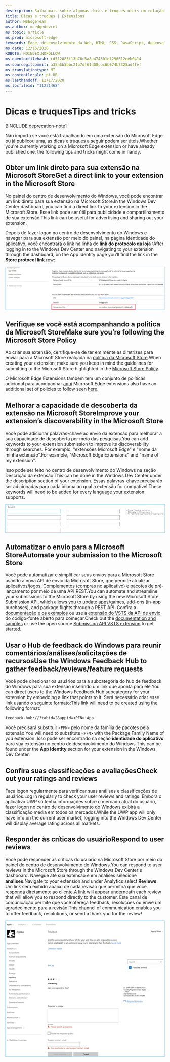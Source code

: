 ```yaml
---
description: Saiba mais sobre algumas dicas e truques úteis em relação às extensões do Microsoft Edge
title: Dicas e truques | Extensions
author: MSEdgeTeam
ms.author: msedgedevrel
ms.topic: article
ms.prod: microsoft-edge
keywords: Edge, desenvolvimento da Web, HTML, CSS, JavaScript, desenvolvedor, extensões
ms.date: 12/15/2020
ROBOTS: NOINDEX,NOFOLLOW
ms.openlocfilehash: cd512085f13b76c5a8e474301ef296612eeb0414
ms.sourcegitcommit: a35a6b5bbc21b7df61d08cbc6b074b5325ad4fef
ms.translationtype: MT
ms.contentlocale: pt-BR
ms.lasthandoff: 12/17/2020
ms.locfileid: "11231468"
---
```

# <span data-ttu-id="24b2b-104">Dicas e truques</span><span class="sxs-lookup"><span data-stu-id="24b2b-104">Tips and tricks</span></span>  

[!INCLUDE [deprecation-note](includes/deprecation-note.md)]  

<span data-ttu-id="24b2b-105">Não importa se você está trabalhando em uma extensão do Microsoft Edge ou já publicou uma, as dicas e truques a seguir podem ser úteis.</span><span class="sxs-lookup"><span data-stu-id="24b2b-105">Whether you're currently working on a Microsoft Edge extension or have already published one, the following tips and tricks might come in handy.</span></span>

## <span data-ttu-id="24b2b-106">Obter um link direto para sua extensão na Microsoft Store</span><span class="sxs-lookup"><span data-stu-id="24b2b-106">Get a direct link to your extension in the Microsoft Store</span></span>

<span data-ttu-id="24b2b-107">No painel do centro de desenvolvimento do Windows, você pode encontrar um link direto para sua extensão na Microsoft Store.</span><span class="sxs-lookup"><span data-stu-id="24b2b-107">In the Windows Dev Center dashboard, you can find a direct link to your extension in the Microsoft Store.</span></span> <span data-ttu-id="24b2b-108">Esse link pode ser útil para publicidade e compartilhamento de sua extensão.</span><span class="sxs-lookup"><span data-stu-id="24b2b-108">This link can be useful for advertising and sharing out your extension.</span></span>

<span data-ttu-id="24b2b-109">Depois de fazer logon no centro de desenvolvimento do Windows e navegar para sua extensão por meio do painel, na página identidade do aplicativo, você encontrará o link na linha do **link do protocolo da loja** :</span><span class="sxs-lookup"><span data-stu-id="24b2b-109">After logging in to the Windows Dev Center and navigating to your extension through the dashboard, on the App identity page you’ll find the link in the **Store protocol link** row:</span></span>

![link do protocolo da loja](./media/store-link.png)
 
## <span data-ttu-id="24b2b-111">Verifique se você está acompanhando a política da Microsoft Store</span><span class="sxs-lookup"><span data-stu-id="24b2b-111">Make sure you’re following the Microsoft Store Policy</span></span>

<span data-ttu-id="24b2b-112">Ao criar sua extensão, certifique-se de ter em mente as diretrizes para enviar para a Microsoft Store realçada na [política da Microsoft Store](https://msdn.microsoft.com/library/windows/apps/dn764944.aspx).</span><span class="sxs-lookup"><span data-stu-id="24b2b-112">When creating your extension, make sure you keep in mind the guidelines for submitting to the Microsoft Store highlighted in the [Microsoft Store Policy](https://msdn.microsoft.com/library/windows/apps/dn764944.aspx).</span></span> 
 
<span data-ttu-id="24b2b-113">O Microsoft Edge Extensions também tem um conjunto de políticas adicional para acompanhar [aqui](https://msdn.microsoft.com/library/windows/apps/dn764944.aspx#pol_10_12).</span><span class="sxs-lookup"><span data-stu-id="24b2b-113">Microsoft Edge extensions also have an additional set of policies to follow seen [here](https://msdn.microsoft.com/library/windows/apps/dn764944.aspx#pol_10_12).</span></span>

## <span data-ttu-id="24b2b-114">Melhorar a capacidade de descoberta da extensão na Microsoft Store</span><span class="sxs-lookup"><span data-stu-id="24b2b-114">Improve your extension’s discoverability in the Microsoft Store</span></span>

<span data-ttu-id="24b2b-115">Você pode adicionar palavras-chave ao envio da extensão para melhorar a sua capacidade de descoberta por meio das pesquisas.</span><span class="sxs-lookup"><span data-stu-id="24b2b-115">You can add keywords to your extension submission to improve its discoverability through searches.</span></span> <span data-ttu-id="24b2b-116">Por exemplo, "extensões Microsoft Edge" e "nome da minha extensão".</span><span class="sxs-lookup"><span data-stu-id="24b2b-116">For example, "Microsoft Edge Extensions" and "name of my extension".</span></span> 

<span data-ttu-id="24b2b-117">Isso pode ser feito no centro de desenvolvimento do Windows na seção Descrição da extensão.</span><span class="sxs-lookup"><span data-stu-id="24b2b-117">This can be done in the Windows Dev Center under the description section of your extension.</span></span> <span data-ttu-id="24b2b-118">Essas palavras-chave precisarão ser adicionadas para cada idioma ao qual a extensão for compatível.</span><span class="sxs-lookup"><span data-stu-id="24b2b-118">These keywords will need to be added for every language your extension supports.</span></span>

![Enviar uma resposta a uma revisão-palavras-chave](./media/keywords.png)

## <span data-ttu-id="24b2b-120">Automatizar o envio para a Microsoft Store</span><span class="sxs-lookup"><span data-stu-id="24b2b-120">Automate your submission to the Microsoft Store</span></span>

<span data-ttu-id="24b2b-121">Você pode automatizar e simplificar seus envios para a Microsoft Store usando a nova API de envio da Microsoft Store, que permite atualizar aplicativos/jogos, Complementos (compras no aplicativo) e pacotes de pré-lançamento por meio de uma API REST.</span><span class="sxs-lookup"><span data-stu-id="24b2b-121">You can automate and streamline your submissions to the Microsoft Store by using the new Microsoft Store Submission API, which allows you to update apps/games, add-ons (in-app purchases), and package flights through a REST API.</span></span> <span data-ttu-id="24b2b-122">Confira a [documentação e os exemplos](https://docs.microsoft.com/windows/uwp/monetize/create-and-manage-submissions-using-windows-store-services) ou use a [extensão do VSTS da API de envio](https://github.com/Microsoft/windows-dev-center-vsts-extension) do código-fonte aberto para começar.</span><span class="sxs-lookup"><span data-stu-id="24b2b-122">Check out the [documentation and samples](https://docs.microsoft.com/windows/uwp/monetize/create-and-manage-submissions-using-windows-store-services) or use the open source [Submission API VSTS extension](https://github.com/Microsoft/windows-dev-center-vsts-extension) to get started.</span></span>

## <span data-ttu-id="24b2b-123">Usar o Hub de feedback do Windows para reunir comentários/análises/solicitações de recursos</span><span class="sxs-lookup"><span data-stu-id="24b2b-123">Use the Windows Feedback Hub to gather feedback/reviews/feature requests</span></span>

<span data-ttu-id="24b2b-124">Você pode direcionar os usuários para a subcategoria do hub de feedback do Windows para sua extensão inserindo um link que aponta para ele.</span><span class="sxs-lookup"><span data-stu-id="24b2b-124">You can direct users to the Windows Feedback Hub subcategory for your extension by embedding a link that points to it.</span></span> <span data-ttu-id="24b2b-125">Será necessário criar esse link usando o seguinte formato:</span><span class="sxs-lookup"><span data-stu-id="24b2b-125">This link will need to be created using the following format:</span></span> 

```text
feedback-hub://?tabid=2&appid=<PFN>!App
```  

<span data-ttu-id="24b2b-126">Você precisará substituir `<PFN>` pelo nome da família de pacotes pela extensão.</span><span class="sxs-lookup"><span data-stu-id="24b2b-126">You will need to substitute `<PFN>` with the Package Family Name of you extension.</span></span> <span data-ttu-id="24b2b-127">Isso pode ser encontrado na seção **identidade do aplicativo** para sua extensão no centro de desenvolvimento do Windows.</span><span class="sxs-lookup"><span data-stu-id="24b2b-127">This can be found under the **App identity** section for your extension in the Windows Dev Center.</span></span>

## <span data-ttu-id="24b2b-128">Confira suas classificações e avaliações</span><span class="sxs-lookup"><span data-stu-id="24b2b-128">Check out your ratings and reviews</span></span>

<span data-ttu-id="24b2b-129">Faça logon regularmente para verificar suas análises e classificações de usuários.</span><span class="sxs-lookup"><span data-stu-id="24b2b-129">Log in regularly to check your user reviews and ratings.</span></span> <span data-ttu-id="24b2b-130">Embora o aplicativo UWP só tenha informações sobre o mercado atual do usuário, fazer logon no centro de desenvolvimento do Windows exibirá a classificação média em todos os mercados.</span><span class="sxs-lookup"><span data-stu-id="24b2b-130">While the UWP app will only have info on the current user market, logging into the Windows Dev Center will display average rating across all markets.</span></span>

## <span data-ttu-id="24b2b-131">Responder às críticas do usuário</span><span class="sxs-lookup"><span data-stu-id="24b2b-131">Respond to user reviews</span></span>

<span data-ttu-id="24b2b-132">Você pode responder às críticas do usuário na Microsoft Store por meio do painel do centro de desenvolvimento do Windows.</span><span class="sxs-lookup"><span data-stu-id="24b2b-132">You can respond to user reviews in the Microsoft Store through the Windows Dev Center's dashboard.</span></span> <span data-ttu-id="24b2b-133">Navegue até sua extensão e em análises selecione **análises**.</span><span class="sxs-lookup"><span data-stu-id="24b2b-133">Navigate to your extension and under Analytics select **Reviews**.</span></span> <span data-ttu-id="24b2b-134">Um link será exibido abaixo de cada revisão que permitirá que você responda diretamente ao cliente.</span><span class="sxs-lookup"><span data-stu-id="24b2b-134">A link will appear underneath each review that will allow you to respond directly to the customer.</span></span> <span data-ttu-id="24b2b-135">Este canal de comunicação permite que você ofereça feedback, resoluções ou envie um agradecimento para a revisão!</span><span class="sxs-lookup"><span data-stu-id="24b2b-135">This channel of communication enables you to offer feedback, resolutions, or send a thank you for the review!</span></span>

![Enviar uma resposta a uma crítica](./media/reviews.png)
